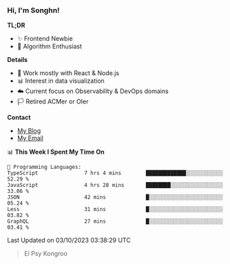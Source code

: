 ### Hi, I'm Songhn!

**TL;DR**

- ✨ Frontend Newbie
- 🎈 Algorithm Enthusiast

**Details**

- 🎯 Work mostly with React & Node.js
- 📊 Interest in data visualization
- ☁️ Current focus on Observability & DevOps domains
- 🏳️ Retired ACMer or OIer

**Contact**
- [My Blog](https://blog.songhn.com)
- [My Email](mailto:songhn233@gmail.com)

<!--START_SECTION:waka-->
📊 **This Week I Spent My Time On** 

```text
💬 Programming Languages: 
TypeScript               7 hrs 4 mins        █████████████░░░░░░░░░░░░   52.29 % 
JavaScript               4 hrs 28 mins       ████████░░░░░░░░░░░░░░░░░   33.06 % 
JSON                     42 mins             █░░░░░░░░░░░░░░░░░░░░░░░░   05.24 % 
Less                     31 mins             █░░░░░░░░░░░░░░░░░░░░░░░░   03.82 % 
GraphQL                  27 mins             █░░░░░░░░░░░░░░░░░░░░░░░░   03.41 % 
```


 Last Updated on 03/10/2023 03:38:29 UTC
<!--END_SECTION:waka-->

> El Psy Kongroo
